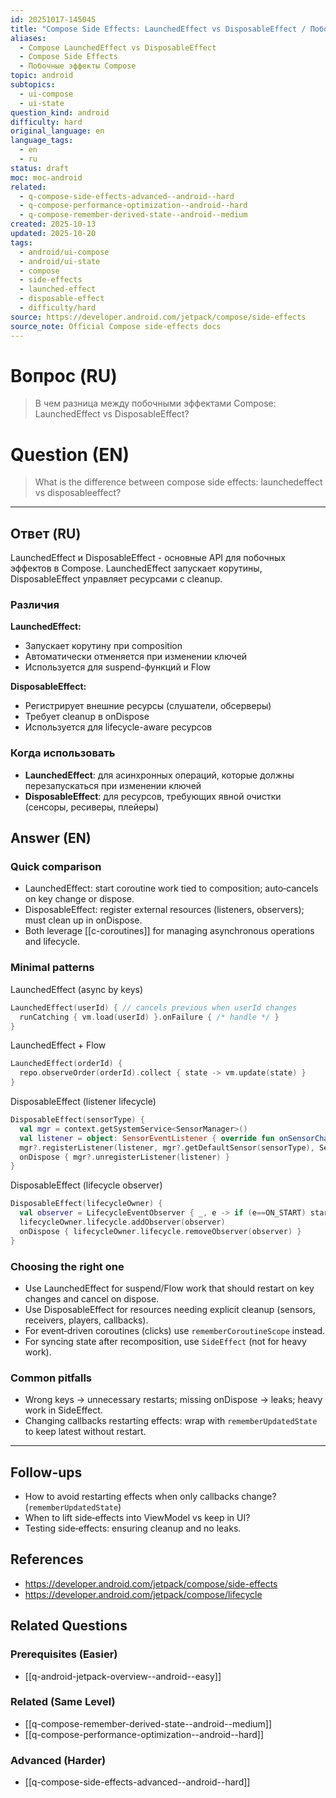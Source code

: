 ```yaml
---
id: 20251017-145045
title: "Compose Side Effects: LaunchedEffect vs DisposableEffect / Побочные эффекты Compose: LaunchedEffect vs DisposableEffect"
aliases:
  - Compose LaunchedEffect vs DisposableEffect
  - Compose Side Effects
  - Побочные эффекты Compose
topic: android
subtopics:
  - ui-compose
  - ui-state
question_kind: android
difficulty: hard
original_language: en
language_tags:
  - en
  - ru
status: draft
moc: moc-android
related:
  - q-compose-side-effects-advanced--android--hard
  - q-compose-performance-optimization--android--hard
  - q-compose-remember-derived-state--android--medium
created: 2025-10-13
updated: 2025-10-20
tags:
  - android/ui-compose
  - android/ui-state
  - compose
  - side-effects
  - launched-effect
  - disposable-effect
  - difficulty/hard
source: https://developer.android.com/jetpack/compose/side-effects
source_note: Official Compose side-effects docs
---
```


# Вопрос (RU)
> В чем разница между побочными эффектами Compose: LaunchedEffect vs DisposableEffect?

# Question (EN)
> What is the difference between compose side effects: launchedeffect vs disposableeffect?

---

## Ответ (RU)

LaunchedEffect и DisposableEffect - основные API для побочных эффектов в Compose. LaunchedEffect запускает корутины, DisposableEffect управляет ресурсами с cleanup.

### Различия

**LaunchedEffect:**
- Запускает корутину при composition
- Автоматически отменяется при изменении ключей
- Используется для suspend-функций и Flow

**DisposableEffect:**
- Регистрирует внешние ресурсы (слушатели, обсерверы)
- Требует cleanup в onDispose
- Используется для lifecycle-aware ресурсов

### Когда использовать

- **LaunchedEffect**: для асинхронных операций, которые должны перезапускаться при изменении ключей
- **DisposableEffect**: для ресурсов, требующих явной очистки (сенсоры, ресиверы, плейеры)

## Answer (EN)

### Quick comparison
- LaunchedEffect: start coroutine work tied to composition; auto‑cancels on key change or dispose.
- DisposableEffect: register external resources (listeners, observers); must clean up in onDispose.
- Both leverage [[c-coroutines]] for managing asynchronous operations and lifecycle.

### Minimal patterns

LaunchedEffect (async by keys)
```kotlin
LaunchedEffect(userId) { // cancels previous when userId changes
  runCatching { vm.load(userId) }.onFailure { /* handle */ }
}
```

LaunchedEffect + Flow
```kotlin
LaunchedEffect(orderId) {
  repo.observeOrder(orderId).collect { state -> vm.update(state) }
}
```

DisposableEffect (listener lifecycle)
```kotlin
DisposableEffect(sensorType) {
  val mgr = context.getSystemService<SensorManager>()
  val listener = object: SensorEventListener { override fun onSensorChanged(e: SensorEvent){ /* state */ } }
  mgr?.registerListener(listener, mgr?.getDefaultSensor(sensorType), SensorManager.SENSOR_DELAY_NORMAL)
  onDispose { mgr?.unregisterListener(listener) }
}
```

DisposableEffect (lifecycle observer)
```kotlin
DisposableEffect(lifecycleOwner) {
  val observer = LifecycleEventObserver { _, e -> if (e==ON_START) start(); if (e==ON_STOP) stop() }
  lifecycleOwner.lifecycle.addObserver(observer)
  onDispose { lifecycleOwner.lifecycle.removeObserver(observer) }
}
```

### Choosing the right one
- Use LaunchedEffect for suspend/Flow work that should restart on key changes and cancel on dispose.
- Use DisposableEffect for resources needing explicit cleanup (sensors, receivers, players, callbacks).
- For event‑driven coroutines (clicks) use `rememberCoroutineScope` instead.
- For syncing state after recomposition, use `SideEffect` (not for heavy work).

### Common pitfalls
- Wrong keys → unnecessary restarts; missing onDispose → leaks; heavy work in SideEffect.
- Changing callbacks restarting effects: wrap with `rememberUpdatedState` to keep latest without restart.

---

## Follow-ups
- How to avoid restarting effects when only callbacks change? (`rememberUpdatedState`)
- When to lift side‑effects into ViewModel vs keep in UI?
- Testing side‑effects: ensuring cleanup and no leaks.

## References
- https://developer.android.com/jetpack/compose/side-effects
- https://developer.android.com/jetpack/compose/lifecycle

## Related Questions

### Prerequisites (Easier)
- [[q-android-jetpack-overview--android--easy]]

### Related (Same Level)
- [[q-compose-remember-derived-state--android--medium]]
- [[q-compose-performance-optimization--android--hard]]

### Advanced (Harder)
- [[q-compose-side-effects-advanced--android--hard]]

